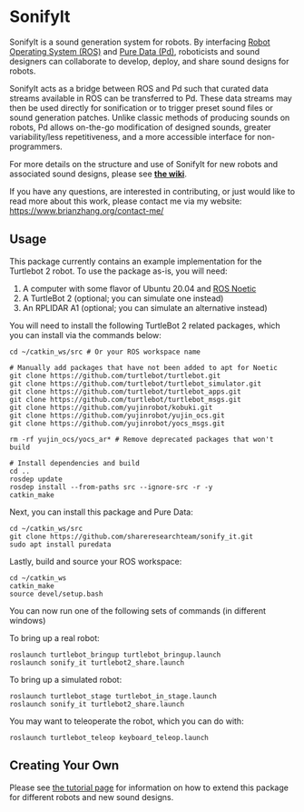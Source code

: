 # SonifyIt

SonifyIt is a sound generation system for robots. By interfacing [Robot Operating System (ROS)](https://wiki.ros.org/) and [Pure Data (Pd)](https://puredata.info/), roboticists and sound designers can collaborate to develop, deploy, and share sound designs for robots. 

SonifyIt acts as a bridge between ROS and Pd such that curated data streams available in ROS can be transferred to Pd. These data streams may then be used directly for sonification or to trigger preset sound files or sound generation patches. Unlike classic methods of producing sounds on robots, Pd allows on-the-go modification of designed sounds, greater variability/less repetitiveness, and a more accessible interface for non-programmers. 

[//]: # "TODO: include a video example of SonifyIt."

For more details on the structure and use of SonifyIt for new robots and associated sound designs, please see [**the wiki**](https://github.com/shareresearchteam/sonify_it/wiki).

If you have any questions, are interested in contributing, or just would like to read more about this work, please contact me via my website: <https://www.brianzhang.org/contact-me/>

## Usage

This package currently contains an example implementation for the Turtlebot 2 robot. To use the package as-is, you will need:

1. A computer with some flavor of Ubuntu 20.04 and [ROS Noetic](https://wiki.ros.org/noetic/Installation/Ubuntu)
2. A TurtleBot 2 (optional; you can simulate one instead)
3. An RPLIDAR A1 (optional; you can simulate an alternative instead)

You will need to install the following TurtleBot 2 related packages, which you can install via the commands below:

```
cd ~/catkin_ws/src # Or your ROS workspace name

# Manually add packages that have not been added to apt for Noetic
git clone https://github.com/turtlebot/turtlebot.git
git clone https://github.com/turtlebot/turtlebot_simulator.git
git clone https://github.com/turtlebot/turtlebot_apps.git
git clone https://github.com/turtlebot/turtlebot_msgs.git
git clone https://github.com/yujinrobot/kobuki.git
git clone https://github.com/yujinrobot/yujin_ocs.git
git clone https://github.com/yujinrobot/yocs_msgs.git

rm -rf yujin_ocs/yocs_ar* # Remove deprecated packages that won't build

# Install dependencies and build
cd ..
rosdep update
rosdep install --from-paths src --ignore-src -r -y
catkin_make
```

Next, you can install this package and Pure Data:

```
cd ~/catkin_ws/src
git clone https://github.com/shareresearchteam/sonify_it.git
sudo apt install puredata
```

Lastly, build and source your ROS workspace:
```
cd ~/catkin_ws
catkin_make
source devel/setup.bash
```

You can now run one of the following sets of commands (in different windows)

To bring up a real robot:

```
roslaunch turtlebot_bringup turtlebot_bringup.launch
roslaunch sonify_it turtlebot2_share.launch
```

To bring up a simulated robot:

```
roslaunch turtlebot_stage turtlebot_in_stage.launch
roslaunch sonify_it turtlebot2_share.launch
```

You may want to teleoperate the robot, which you can do with:

```
roslaunch turtlebot_teleop keyboard_teleop.launch
```

## Creating Your Own

Please see [the tutorial page](https://github.com/shareresearchteam/sonify_it/wiki/Tutorials) for information on how to extend this package for different robots and new sound designs.
